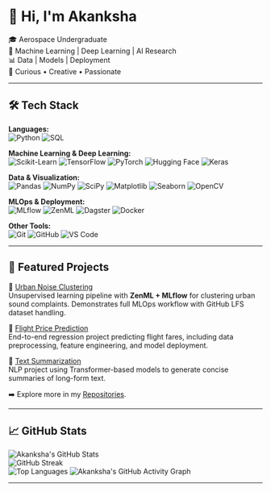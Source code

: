 # 👋 Hi, I'm Akanksha  

🎓 Aerospace Undergraduate  
🤖 Machine Learning | Deep Learning | AI Research  
📊 Data | Models | Deployment  
🚀 Curious • Creative • Passionate

---

## 🛠️ Tech Stack  

**Languages:**  
![Python](https://img.shields.io/badge/Python-3776AB?style=for-the-badge&logo=python&logoColor=white)  ![SQL](https://img.shields.io/badge/SQL-336791?style=for-the-badge&logo=postgresql&logoColor=white)  

**Machine Learning & Deep Learning:**  
![Scikit-Learn](https://img.shields.io/badge/Scikit--Learn-F7931E?style=for-the-badge&logo=scikitlearn&logoColor=white)  ![TensorFlow](https://img.shields.io/badge/TensorFlow-FF6F00?style=for-the-badge&logo=tensorflow&logoColor=white)  ![PyTorch](https://img.shields.io/badge/PyTorch-EE4C2C?style=for-the-badge&logo=pytorch&logoColor=white)  ![Hugging Face](https://img.shields.io/badge/HuggingFace-FFD21E?style=for-the-badge&logo=huggingface&logoColor=black)   ![Keras](https://img.shields.io/badge/Keras-D00000?style=for-the-badge&logo=keras&logoColor=white)

**Data & Visualization:**  
![Pandas](https://img.shields.io/badge/Pandas-150458?style=for-the-badge&logo=pandas&logoColor=white)  ![NumPy](https://img.shields.io/badge/Numpy-013243?style=for-the-badge&logo=numpy&logoColor=white)  ![SciPy](https://img.shields.io/badge/SciPy-8CAAE6?style=for-the-badge&logo=scipy&logoColor=white)  ![Matplotlib](https://img.shields.io/badge/Matplotlib-005571?style=for-the-badge&logo=plotly&logoColor=white)  ![Seaborn](https://img.shields.io/badge/Seaborn-0099CC?style=for-the-badge&logo=python&logoColor=white)   ![OpenCV](https://img.shields.io/badge/OpenCV-5C3EE8?style=for-the-badge&logo=opencv&logoColor=white)  

**MLOps & Deployment:**  
![MLflow](https://img.shields.io/badge/MLflow-0194E2?style=for-the-badge&logo=mlflow&logoColor=white)  ![ZenML](https://img.shields.io/badge/ZenML-0D96F6?style=for-the-badge&logo=zenodo&logoColor=white)  ![Dagster](https://img.shields.io/badge/Dagster-0194E2?style=for-the-badge&logo=dagster&logoColor=white)  ![Docker](https://img.shields.io/badge/Docker-2496ED?style=for-the-badge&logo=docker&logoColor=white)  

**Other Tools:**  
![Git](https://img.shields.io/badge/Git-F05032?style=for-the-badge&logo=git&logoColor=white)  ![GitHub](https://img.shields.io/badge/GitHub-181717?style=for-the-badge&logo=github&logoColor=white)  ![VS Code](https://img.shields.io/badge/VSCode-007ACC?style=for-the-badge&logo=visualstudiocode&logoColor=white)  

---

## 🚀 Featured Projects  

🔹 [Urban Noise Clustering](https://github.com/akanksha-th/Urban_Noise_Clustering)  
Unsupervised learning pipeline with **ZenML + MLflow** for clustering urban sound complaints. Demonstrates full MLOps workflow with GitHub LFS dataset handling.  

🔹 [Flight Price Prediction](https://github.com/akanksha-th/Flight_Price_Prediction)  
End-to-end regression project predicting flight fares, including data preprocessing, feature engineering, and model deployment.  

🔹 [Text Summarization](https://github.com/akanksha-th/Text_Summarization)  
NLP project using Transformer-based models to generate concise summaries of long-form text.  

➡️ Explore more in my [Repositories](https://github.com/akanksha-th?tab=repositories).  

---

## 📈 GitHub Stats  

![Akanksha's GitHub Stats](https://github-readme-stats.vercel.app/api?username=akanksha-th&show_icons=true&theme=tokyonight)  
![GitHub Streak](https://streak-stats.demolab.com?user=akanksha-th&theme=tokyonight&hide_border=true)  
![Top Languages](https://github-readme-stats.vercel.app/api/top-langs/?username=akanksha-th&layout=compact&theme=tokyonight)  ![Akanksha's GitHub Activity Graph](https://github-readme-activity-graph.vercel.app/graph?username=akanksha-th&theme=tokyo-night)  

---
